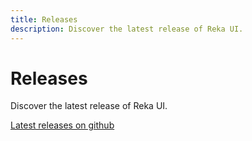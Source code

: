 ```yaml
---
title: Releases
description: Discover the latest release of Reka UI.
---
```


# Releases

<Description>
Discover the latest release of Reka UI.
</Description>

[Latest releases on github](https://github.com/unovue/radix-vue/releases)
